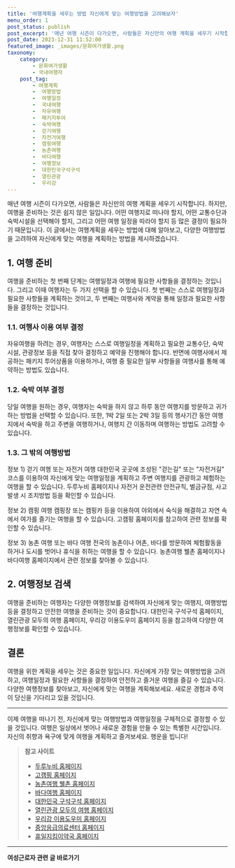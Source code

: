 ```yaml
---
title: '여행계획을 세우는 방법 자신에게 맞는 여행방법을 고려해보자'
menu_order: 1
post_status: publish
post_excerpt: '매년 여행 시즌이 다가오면, 사람들은 자신만의 여행 계획을 세우기 시작합니다. 하지만, 여행을 준비하는 것은 쉽지 않은 일입니다. 어떤 여행지로 떠나야 할지, 어떤 교통수단과 숙박시설을 선택해야 할지, 그리고 어떤 여행 일정을 따라야 할지 등 많은 결정이 필요하기 때문입니다. 이 글에서는 여행계획을 세우는 방법에 대해 알아보고, 다양한 여행방법을 고려하여 자신에게 맞는 여행을 계획하는 방법을 제시하겠습니다.'
post_date: 2023-12-31 11:52:00
featured_image: _images/문화여가생활.png
taxonomy:
    category:
        - 문화여가생활
        - 국내여행자
    post_tag:
        - 여행계획
        -  여행방법
        -  여행일정
        -  국내여행
        -  자유여행
        -  패키지투어
        -  숙박여행
        -  걷기여행
        -  자전거여행
        -  캠핑여행
        -  농촌여행
        -  바다여행
        -  여행정보
        -  대한민국구석구석
        -  열린관광
        -  우리강
---
```




매년 여행 시즌이 다가오면, 사람들은 자신만의 여행 계획을 세우기 시작합니다. 하지만, 여행을 준비하는 것은 쉽지 않은 일입니다. 어떤 여행지로 떠나야 할지, 어떤 교통수단과 숙박시설을 선택해야 할지, 그리고 어떤 여행 일정을 따라야 할지 등 많은 결정이 필요하기 때문입니다. 이 글에서는 여행계획을 세우는 방법에 대해 알아보고, 다양한 여행방법을 고려하여 자신에게 맞는 여행을 계획하는 방법을 제시하겠습니다.

## 1. 여행 준비

여행을 준비하는 첫 번째 단계는 여행일정과 여행에 필요한 사항들을 결정하는 것입니다. 그리고 이때 여행자는 두 가지 선택을 할 수 있습니다. 첫 번째는 스스로 여행일정과 필요한 사항들을 계획하는 것이고, 두 번째는 여행사와 계약을 통해 일정과 필요한 사항들을 결정하는 것입니다.

### 1.1. 여행사 이용 여부 결정

자유여행을 하려는 경우, 여행자는 스스로 여행일정을 계획하고 필요한 교통수단, 숙박시설, 관광정보 등을 직접 찾아 결정하고 예약을 진행해야 합니다. 반면에 여행사에서 제공하는 패키지 투어상품을 이용하거나, 여행 중 필요한 일부 사항들을 여행사를 통해 예약하는 방법도 있습니다.

### 1.2. 숙박 여부 결정

당일 여행을 원하는 경우, 여행자는 숙박을 하지 않고 하루 동안 여행지를 방문하고 귀가하는 방법을 선택할 수 있습니다. 또한, 1박 2일 또는 2박 3일 등의 행사기간 동안 여행지에서 숙박을 하고 주변을 여행하거나, 여행지 간 이동하며 여행하는 방법도 고려할 수 있습니다.

### 1.3. 그 밖의 여행방법

정보 1) 걷기 여행 또는 자전거 여행
대한민국 곳곳에 조성된 "걷는길" 또는 "자전거길" 코스를 이용하여 자신에게 맞는 여행일정을 계획하고 주변 여행지를 관광하고 체험하는 여행을 할 수 있습니다. 두루누비 홈페이지나 자전거 운전관련 안전규칙, 벌금규점, 사고발생 시 조치방법 등을 확인할 수 있습니다.

정보 2) 캠핑 여행
캠핑장 또는 캠핑카 등을 이용하여 야외에서 숙식을 해결하고 자연 속에서 여가를 즐기는 여행을 할 수 있습니다. 고캠핑 홈페이지를 참고하여 관련 정보를 확인할 수 있습니다.

정보 3) 농촌 여행 또는 바다 여행
전국의 농촌이나 어촌, 바다를 방문하여 체험활동을 하거나 도시를 벗어나 휴식을 취하는 여행을 할 수 있습니다. 농촌여행 웰촌 홈페이지나 바다여행 홈페이지에서 관련 정보를 찾아볼 수 있습니다.

## 2. 여행정보 검색

여행을 준비하는 여행자는 다양한 여행정보를 검색하여 자신에게 맞는 여행지, 여행방법 등을 결정하고 안전한 여행을 준비하는 것이 중요합니다. 대한민국 구석구석 홈페이지, 열린관광 모두의 여행 홈페이지, 우리강 이용도우미 홈페이지 등을 참고하여 다양한 여행정보를 확인할 수 있습니다.

## 결론

여행을 위한 계획을 세우는 것은 중요한 일입니다. 자신에게 가장 맞는 여행방법을 고려하고, 여행일정과 필요한 사항들을 결정하여 안전하고 즐거운 여행을 즐길 수 있습니다. 다양한 여행정보를 찾아보고, 자신에게 맞는 여행을 계획해보세요. 새로운 경험과 추억이 당신을 기다리고 있을 것입니다.

---

이제 여행을 떠나기 전, 자신에게 맞는 여행방법과 여행일정을 구체적으로 결정할 수 있을 것입니다. 여행은 일상에서 벗어나 새로운 경험을 만들 수 있는 특별한 시간입니다. 자신의 취향과 욕구에 맞게 여행을 계획하고 즐겨보세요. 행운을 빕니다!

> **참고 사이트**
> - [두루누비 홈페이지](https://www.durunubi.kr/)
> - [고캠핑 홈페이지](https://www.gocamping.or.kr/)
> - [농촌여행 웰촌 홈페이지](https://www.welchon.com/)
> - [바다여행 홈페이지](https://www.seantour.com/)
> - [대한민국 구석구석 홈페이지](https://korean.visitkorea.or.kr/)
> - [열린관광 모두의 여행 홈페이지](https://access.visitkorea.or.kr/)
> - [우리강 이용도우미 홈페이지](https://www.riverguide.go.kr/)
> - [중앙응급의료센터 홈페이지](https://www.e-gen.or.kr/)
> - [휴일지킴이약국 홈페이지](https://www.pharm114.or.kr/)
<!-- wp:separator -->
<hr class="wp-block-separator has-alpha-channel-opacity"/>
<!-- /wp:separator -->

<!-- wp:group {"backgroundColor":"base","layout":{"type":"constrained"}} -->
<div class="wp-block-group has-base-background-color has-background"><!-- wp:paragraph {"align":"center","fontSize":"medium"} -->
<p class="has-text-align-center has-large-font-size"><strong>여성근로자 관련 글 바로가기</strong></p>
<!-- /wp:paragraph -->


<!-- wp:latest-posts
{"categories":[{"id":10991,"count":19,"description":"","link":"https://uknowlaw.com/category/%ec%97%ac%ec%84%b1%ea%b7%bc%eb%a1%9c%ec%9e%90/","name":"여성근로자","slug":"여성근로자","taxonomy":"category","parent":0,"meta":[],"_links":{"self":[{"href":"https://uknowlaw.com/wp-json/wp/v2/categories/10991"}],"collection":[{"href":"https://uknowlaw.com/wp-json/wp/v2/categories"}],"about":[{"href":"https://uknowlaw.com/wp-json/wp/v2/taxonomies/category"}],"wp:post_type":[{"href":"https://uknowlaw.com/wp-json/wp/v2/posts?categories=10991"}],"curies":[{"name":"wp","href":"https://api.w.org/{rel}","templated":true}]}}],"postsToShow":100,"excerptLength":28,"postLayout":"grid","columns":2,"featuredImageAlign":"left","featuredImageSizeSlug":"large","fontSize":"small"} /--></div>
<!-- /wp:group -->